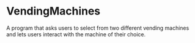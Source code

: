 # VendingMachines
A program that asks users to select from two different vending machines and lets users interact with the machine of their choice.
